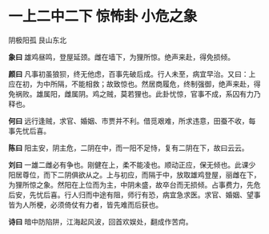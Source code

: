 # 一上二中二下 惊怖卦 小危之象

阴极阳孤 艮山东北

**象曰** 雄鸡昼鸣，登屋延颈。雌在墙下，为狸所惊。绝声来赴，得免损倾。

**颜曰** 凡事初虽狼狈，终无他虑，百事先破后成。行人未至，病宜早治。又曰：上应在初，为中所隔，不能相救；故致惊也。然居商履危，终制强御，绝声来赴，得免祸败。雄属阳，雌属阴。鸡之贼，莫若狸也。此卦忧惊，官事不成，系囚有力乃释也。

**何曰** 远行逢贼，求官、婚姻、市贾并不利。借觅艰难，所求违意，田蚕不收，每事先忧后喜。

**陈曰** 阳主安，阴主危，二阴在中，而一阳不足恃，复有二阴在下，故曰云云。

**刘曰** 一雄二雌必有争也。刚健在上，柔不能凌也。顺动正应，保无倾也。此课少阳居尊位，而下二阴俱欲从之。上与初应，而隔于中，放取雄鸡登屋，丽雌在下，为狸所惊之象。然阳在上位而为主，中阴未盛，故卒台而无损倾。占事费力，先危后安，先忧后喜。行人归而中途有阻，师行有恐，病宜急求医。求官、婚姻、望事皆为人所梗，必须倚仗有力者，皆先难而后获也。

**诗曰** 暗中防陷阱，江海起风波，回首欢娱处，翻成作苦疴。

